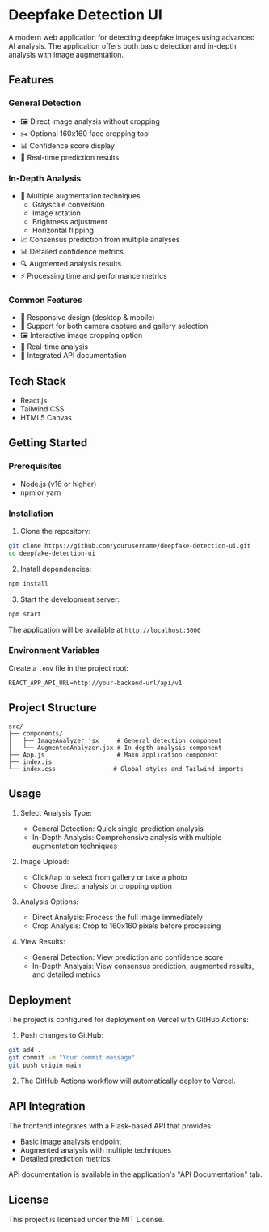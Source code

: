 # Deepfake Detection UI

A modern web application for detecting deepfake images using advanced AI analysis. The application offers both basic detection and in-depth analysis with image augmentation.

## Features

### General Detection
- 🖼️ Direct image analysis without cropping
- ✂️ Optional 160x160 face cropping tool
- 📊 Confidence score display
- 🎯 Real-time prediction results

### In-Depth Analysis
- 🔄 Multiple augmentation techniques
  - Grayscale conversion
  - Image rotation
  - Brightness adjustment
  - Horizontal flipping
- 📈 Consensus prediction from multiple analyses
- 📊 Detailed confidence metrics
- 🔍 Augmented analysis results
- ⚡ Processing time and performance metrics

### Common Features
- 📱 Responsive design (desktop & mobile)
- 📸 Support for both camera capture and gallery selection
- 🖼️ Interactive image cropping option
- 🔄 Real-time analysis
- 📝 Integrated API documentation

## Tech Stack

- React.js
- Tailwind CSS
- HTML5 Canvas

## Getting Started

### Prerequisites
- Node.js (v16 or higher)
- npm or yarn

### Installation

1. Clone the repository:
```bash
git clone https://github.com/yourusername/deepfake-detection-ui.git
cd deepfake-detection-ui
```

2. Install dependencies:
```bash
npm install
```

3. Start the development server:
```bash
npm start
```

The application will be available at `http://localhost:3000`

### Environment Variables

Create a `.env` file in the project root:
```
REACT_APP_API_URL=http://your-backend-url/api/v1
```

## Project Structure

```
src/
├── components/
│   ├── ImageAnalyzer.jsx     # General detection component
│   └── AugmentedAnalyzer.jsx # In-depth analysis component
├── App.js                    # Main application component
├── index.js
└── index.css                # Global styles and Tailwind imports
```

## Usage

1. Select Analysis Type:
   - General Detection: Quick single-prediction analysis
   - In-Depth Analysis: Comprehensive analysis with multiple augmentation techniques

2. Image Upload:
   - Click/tap to select from gallery or take a photo
   - Choose direct analysis or cropping option

3. Analysis Options:
   - Direct Analysis: Process the full image immediately
   - Crop Analysis: Crop to 160x160 pixels before processing

4. View Results:
   - General Detection: View prediction and confidence score
   - In-Depth Analysis: View consensus prediction, augmented results, and detailed metrics

## Deployment

The project is configured for deployment on Vercel with GitHub Actions:

1. Push changes to GitHub:
```bash
git add .
git commit -m "Your commit message"
git push origin main
```

2. The GitHub Actions workflow will automatically deploy to Vercel.

## API Integration

The frontend integrates with a Flask-based API that provides:
- Basic image analysis endpoint
- Augmented analysis with multiple techniques
- Detailed prediction metrics

API documentation is available in the application's "API Documentation" tab.

## License

This project is licensed under the MIT License.
